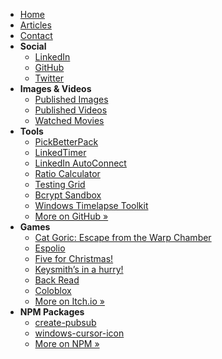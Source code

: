 - [Home](/readme.md)
- [Articles](/articles/readme.md)
- [Contact](/contact.md)
- **Social**
  - [LinkedIn](https://www.linkedin.com/in/victornogueira)
  - [GitHub](https://github.com/felladrin)
  - [Twitter](https://twitter.com/felladrin)
- **Images & Videos**
  - [Published Images](https://www.redbubble.com/people/VictorNogueira/explore?asc=u&page=1&sortOrder=top%20selling)
  - [Published Videos](https://www.youtube.com/user/Felladrin/videos)
  - [Watched Movies](https://www.imdb.com/user/ur36368230/ratings?sort=your_rating,desc&ratingFilter=0&mode=grid&lastPosition=0)
- **Tools**
  - [PickBetterPack](https://pickbetterpack.com "Discover similar packages from your package.json dependencies.")
  - [LinkedTimer](https://linkedtimer.com "Real-time collaborative timer to use with your team in VS Code or in the browser.")
  - [LinkedIn AutoConnect](https://github.com/felladrin/linkedin-autoconnect-chrome-extension "Chrome extension that automatically clicks all 'Connect' buttons available on LinkedIn 'Search People' and 'People You May Know' pages.")
  - [Ratio Calculator](https://felladrin.github.io/ratio-calculator "Quickly find out the right value for a proportion.")
  - [Testing Grid](https://felladrin.github.io/testing-grid "Load several instances of a multiplayer-app in a single page")
  - [Bcrypt Sandbox](https://felladrin.github.io/bcrypt-sandbox "A tool for encrypting and validating text with bcrypt")
  - [Windows Timelapse Toolkit](https://github.com/felladrin/windows-timelapse-toolkit "Windows toolkit for taking periodic screenshots and generate a time-lapse video from them.")
  - [More on GitHub »](https://github.com/felladrin?tab=repositories&q=archived%3Afalse&type=&language=&sort=stargazers)
- **Games**
  - [Cat Goric: Escape from the Warp Chamber](https://felladrin.itch.io/cat-goric-escape-from-the-warp-chamber)
  - [Espolio](https://felladrin.itch.io/espolio)
  - [Five for Christmas!](https://felladrin.itch.io/five-for-christmas)
  - [Keysmith’s in a hurry!](https://felladrin.itch.io/keysmiths-in-a-hurry)
  - [Back Read](https://felladrin.itch.io/back-read)
  - [Coloblox](https://felladrin.itch.io/coloblox)
  - [More on Itch.io »](https://felladrin.itch.io/)
- **NPM Packages**
  - [create-pubsub](https://npm.im/create-pubsub "A tiny Event Emitter and Observable Store.")
  - [windows-cursor-icon](https://npm.im/windows-cursor-icon "Use Node.js to extract the image from Windows OS cursor")
  - [More on NPM »](https://www.npmjs.com/~felladrin)
